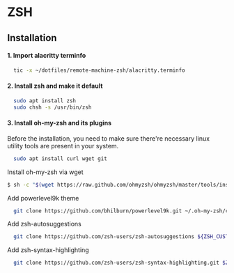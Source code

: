 # ZSH

## Installation

#### 1. Import alacritty terminfo
```sh
  tic -x ~/dotfiles/remote-machine-zsh/alacritty.terminfo
```
#### 2. Install zsh and make it default
```sh
  sudo apt install zsh
  sudo chsh -s /usr/bin/zsh
```
#### 3. Install oh-my-zsh and its plugins
  Before the installation, you need to make sure there're necessary linux utility tools are present in your system.
  ```sh
    sudo apt install curl wget git
  ```
  Install oh-my-zsh via wget
  ```sh
  $ sh -c "$(wget https://raw.github.com/ohmyzsh/ohmyzsh/master/tools/install.sh -O -)"
  ```
  Add powerlevel9k theme
  ```sh
    git clone https://github.com/bhilburn/powerlevel9k.git ~/.oh-my-zsh/custom/themes/powerlevel9k
  ```
  Add zsh-autosuggestions
  ```sh
    git clone https://github.com/zsh-users/zsh-autosuggestions ${ZSH_CUSTOM:-~/.oh-my-zsh/custom}/plugins/zsh-autosuggestions
  ```
  Add zsh-syntax-highlighting
  ```sh
    git clone https://github.com/zsh-users/zsh-syntax-highlighting.git $ZSH_CUSTOM/plugins/zsh-syntax-highlighting
  ```
